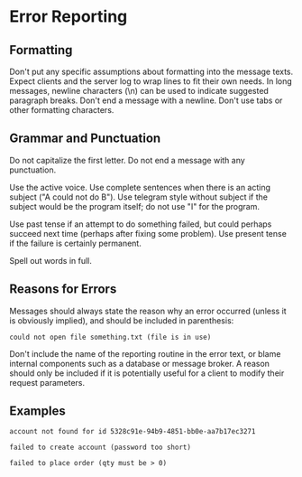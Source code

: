 # Error Reporting

## Formatting

Don't put any specific assumptions about formatting into the message texts. Expect clients and the server log to wrap lines to fit their own needs. In long messages, newline characters (\n) can be used to indicate suggested paragraph breaks. Don't end a message with a newline. Don't use tabs or other formatting characters.

## Grammar and Punctuation

Do not capitalize the first letter. Do not end a message with any punctuation.

Use the active voice. Use complete sentences when there is an acting subject ("A could not do B"). Use telegram style without subject if the subject would be the program itself; do not use "I" for the program.

Use past tense if an attempt to do something failed, but could perhaps succeed next time (perhaps after fixing some problem). Use present tense if the failure is certainly permanent.

Spell out words in full.

## Reasons for Errors

Messages should always state the reason why an error occurred (unless it is obviously implied), and should be included in parenthesis:

`could not open file something.txt (file is in use)`

Don't include the name of the reporting routine in the error text, or blame internal components such as a database or message broker. A reason should only be included if it is potentially useful for a client to modify their request parameters.

## Examples

`account not found for id 5328c91e-94b9-4851-bb0e-aa7b17ec3271`

`failed to create account (password too short)`

`failed to place order (qty must be > 0)`

